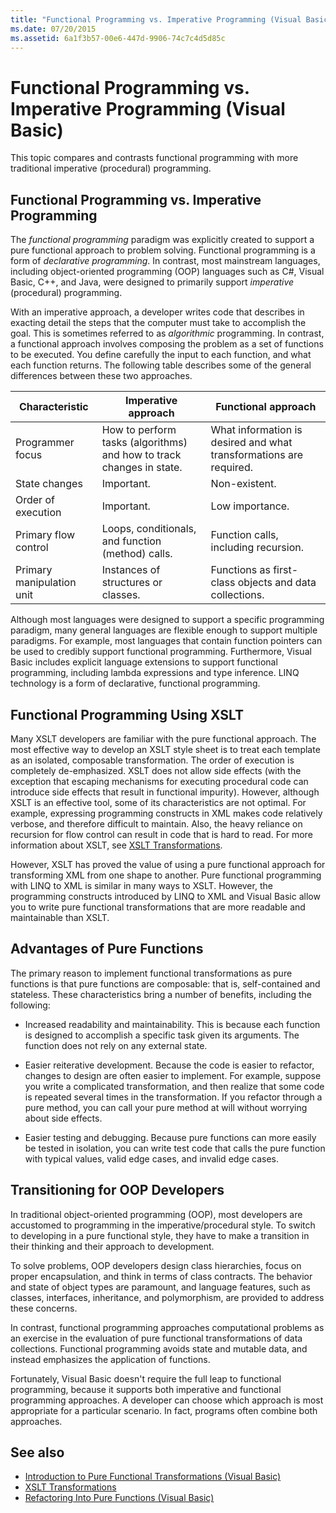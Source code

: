 ```yaml
---
title: "Functional Programming vs. Imperative Programming (Visual Basic)"
ms.date: 07/20/2015
ms.assetid: 6a1f3b57-00e6-447d-9906-74c7c4d5d85c
---
```

# Functional Programming vs. Imperative Programming (Visual Basic)
This topic compares and contrasts functional programming with more traditional imperative (procedural) programming.  
  
## Functional Programming vs. Imperative Programming  
 The *functional programming* paradigm was explicitly created to support a pure functional approach to problem solving. Functional programming is a form of *declarative programming*. In contrast, most mainstream languages, including object-oriented programming (OOP) languages such as C#, Visual Basic, C++, and Java, were designed to primarily support *imperative* (procedural) programming.  
  
 With an imperative approach, a developer writes code that describes in exacting detail the steps that the computer must take to accomplish the goal. This is sometimes referred to as *algorithmic* programming. In contrast, a functional approach involves composing the problem as a set of functions to be executed. You define carefully the input to each function, and what each function returns. The following table describes some of the general differences between these two approaches.  
  
|Characteristic|Imperative approach|Functional approach|  
|--------------------|-------------------------|-------------------------|  
|Programmer focus|How to perform tasks (algorithms) and how to track changes in state.|What information is desired and what transformations are required.|  
|State changes|Important.|Non-existent.|  
|Order of execution|Important.|Low importance.|  
|Primary flow control|Loops, conditionals, and function (method) calls.|Function calls, including recursion.|  
|Primary manipulation unit|Instances of structures or classes.|Functions as first-class objects and data collections.|  
  
 Although most languages were designed to support a specific programming paradigm, many general languages are flexible enough to support multiple paradigms. For example, most languages that contain function pointers can be used to credibly support functional programming. Furthermore, Visual Basic includes explicit language extensions to support functional programming, including lambda expressions and type inference. LINQ technology is a form of declarative, functional programming.  
  
## Functional Programming Using XSLT  
 Many XSLT developers are familiar with the pure functional approach. The most effective way to develop an XSLT style sheet is to treat each template as an isolated, composable transformation. The order of execution is completely de-emphasized. XSLT does not allow side effects (with the exception that escaping mechanisms for executing procedural code can introduce side effects that result in functional impurity). However, although XSLT is an effective tool, some of its characteristics are not optimal. For example, expressing programming constructs in XML makes code relatively verbose, and therefore difficult to maintain. Also, the heavy reliance on recursion for flow control can result in code that is hard to read. For more information about XSLT, see [XSLT Transformations](../../../../standard/data/xml/xslt-transformations.md).  
  
 However, XSLT has proved the value of using a pure functional approach for transforming XML from one shape to another. Pure functional programming with LINQ to XML is similar in many ways to XSLT. However, the programming constructs introduced by LINQ to XML and Visual Basic allow you to write pure functional transformations that are more readable and maintainable than XSLT.  
  
## Advantages of Pure Functions  
 The primary reason to implement functional transformations as pure functions is that pure functions are composable: that is, self-contained and stateless. These characteristics bring a number of benefits, including the following:  
  
-   Increased readability and maintainability. This is because each function is designed to accomplish a specific task given its arguments. The function does not rely on any external state.  
  
-   Easier reiterative development. Because the code is easier to refactor, changes to design are often easier to implement. For example, suppose you write a complicated transformation, and then realize that some code is repeated several times in the transformation. If you refactor through a pure method, you can call your pure method at will without worrying about side effects.  
  
-   Easier testing and debugging. Because pure functions can more easily be tested in isolation, you can write test code that calls the pure function with typical values, valid edge cases, and invalid edge cases.  
  
## Transitioning for OOP Developers  
 In traditional object-oriented programming (OOP), most developers are accustomed to programming in the imperative/procedural style. To switch to developing in a pure functional style, they have to make a transition in their thinking and their approach to development.  
  
 To solve problems, OOP developers design class hierarchies, focus on proper encapsulation, and think in terms of class contracts. The behavior and state of object types are paramount, and language features, such as classes, interfaces, inheritance, and polymorphism, are provided to address these concerns.  
  
 In contrast, functional programming approaches computational problems as an exercise in the evaluation of pure functional transformations of data collections. Functional programming avoids state and mutable data, and instead emphasizes the application of functions.  
  
 Fortunately, Visual Basic doesn't require the full leap to functional programming, because it supports both imperative and functional programming approaches. A developer can choose which approach is most appropriate for a particular scenario. In fact, programs often combine both approaches.  
  
## See also

- [Introduction to Pure Functional Transformations (Visual Basic)](../../../../visual-basic/programming-guide/concepts/linq/introduction-to-pure-functional-transformations.md)
- [XSLT Transformations](../../../../standard/data/xml/xslt-transformations.md)
- [Refactoring Into Pure Functions (Visual Basic)](../../../../visual-basic/programming-guide/concepts/linq/refactoring-into-pure-functions.md)
